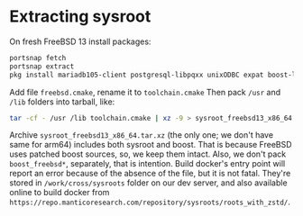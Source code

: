 # Extracting sysroot

On fresh FreeBSD 13 install packages:

```bash
portsnap fetch
portsnap extract
pkg install mariadb105-client postgresql-libpqxx unixODBC expat boost-libs
```

Add file `freebsd.cmake`, rename it to `toolchain.cmake`
Then pack `/usr` and `/lib` folders into tarball, like:

```bash
tar -cf - /usr /lib toolchain.cmake | xz -9 > sysroot_freebsd13_x86_64.tar.xz
```

Archive `sysroot_freebsd13_x86_64.tar.xz` (the only one; we don't have same for arm64) includes both sysroot and boost. That is because FreeBSD uses patched boost sources, so, we keep them intact.
Also, we don't pack `boost_freebsd*`, separately, that is intention. Build docker's entry point will report an error because of the absence of the file, but it is not fatal.
They're stored in `/work/cross/sysroots` folder on our dev server, and also available online to build docker
from `https://repo.manticoresearch.com/repository/sysroots/roots_with_zstd/`.